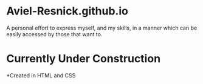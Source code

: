 # Aviel-Resnick.github.io

A personal effort to express myself, and my skills, in a manner which can be easily accessed by those that want to.

# Currently Under Construction #

*Created in HTML and CSS
